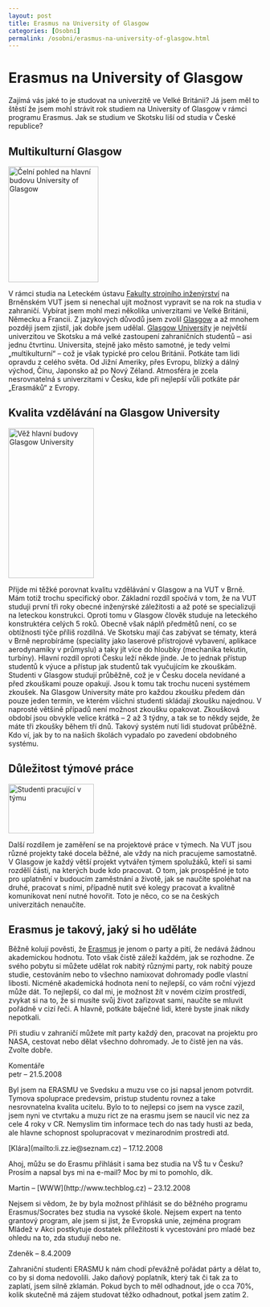 ```yaml
---
layout: post
title: Erasmus na University of Glasgow
categories: [Osobní]
permalink: /osobni/erasmus-na-university-of-glasgow.html
---
```

# Erasmus na University of Glasgow

Zajímá vás jaké to je studovat na univerzitě ve Velké Británii? Já jsem měl to štěstí že jsem mohl strávit rok studiem na University of Glasgow v rámci programu Erasmus. Jak se studium ve Skotsku liší od studia v České republice?

## Multikulturní Glasgow

<div class="obry" style="width:196px"><div class="leftbox"><img alt="Čelní pohled na hlavní budovu University of Glasgow" height="230" src="http://www.techblog.cz/images/glasgow-university-front.jpg" width="179"/></div></div> 

V rámci studia na Leteckém ústavu [Fakulty strojního inženýrství](http://www.fme.vutbr.cz/) na Brněnském VUT jsem si nenechal ujít možnost vypravit se na rok na studia v zahraničí. Vybírat jsem mohl mezi několika univerzitami ve Velké Británii, Německu a Francii. Z jazykových důvodů jsem zvolil [Glasgow](http://www.glasgow.gov.uk/) a až mnohem později jsem zjistil, jak dobře jsem udělal. [Glasgow University](http://www.gla.ac.uk/) je největší univerzitou ve Skotsku a má velké zastoupení zahraničních studentů – asi jednu čtvrtinu. Universita, stejně jako město samotné, je tedy velmi „multikulturní“ – což je však typické pro celou Británii. Potkáte tam lidi opravdu z celého světa. Od Jižní Ameriky, přes Evropu, blízký a dálný východ, Čínu, Japonsko až po Nový Zéland. Atmosféra je zcela nesrovnatelná s univerzitami v Česku, kde při nejlepší vůli potkáte pár „Erasmáků“ z Evropy.

## Kvalita vzdělávání na Glasgow University

<div class="obry" style="width:187px"><div class="leftbox"><img alt="Věž hlavní budovy Glasgow University" height="298" src="http://www.techblog.cz/images/glasgow-university-tower-fr.jpg" width="170"/></div></div> 

Přijde mi těžké porovnat kvalitu vzdělávání v Glasgow a na VUT v Brně. Mám totiž trochu specifický obor. Základní rozdíl spočívá v tom, že na VUT studuji první tři roky obecné inženýrské záležitosti a až poté se specializuji na leteckou konstrukci. Oproti tomu v Glasgow člověk studuje na leteckého konstruktéra celých 5 roků. Obecně však náplň předmětů není, co se obtížnosti týče příliš rozdílná. Ve Skotsku mají čas zabývat se tématy, která v Brně neprobíráme (speciality jako laserové přístrojové vybavení, aplikace aerodynamiky v průmyslu) a taky jít více do hloubky (mechanika tekutin, turbíny). Hlavní rozdíl oproti Česku leží někde jinde. Je to jednak přístup studentů k výuce a přístup jak studentů tak vyučujícím ke zkouškám. Studenti v Glasgow studují průběžně, což je v Česku docela nevídané a před zkouškami pouze opakují. Jsou k tomu tak trochu nuceni systémem zkoušek. Na Glasgow University máte pro každou zkoušku předem dán pouze jeden termín, ve kterém všichni studenti skládají zkoušku najednou. V naprosté většině případů není možnost zkoušku opakovat. Zkoušková období jsou obvykle velice krátká – 2 až 3 týdny, a tak se to někdy sejde, že máte tři zkoušky během tří dnů. Takový systém nutí lidi studovat průběžně. Kdo ví, jak by to na našich školách vypadalo po zavedení obdobného systému.

## Důležitost týmové práce

<div class="obry" style="width:187px"><div class="leftbox"><img alt="Studenti pracující v týmu" height="98" src="http://www.techblog.cz/images/people-teamworking.jpg" width="170"/></div></div> 

Další rozdílem je zaměření se na projektové práce v týmech. Na VUT jsou různé projekty také docela běžné, ale vždy na nich pracujeme samostatně. V Glasgow je každý větší projekt vytvářen týmem spolužáků, kteří si sami rozdělí části, na kterých bude kdo pracovat. O tom, jak prospěšné je toto pro uplatnění v budoucím zaměstnání a životě, jak se naučíte spoléhat na druhé, pracovat s nimi, případně nutit své kolegy pracovat a kvalitně komunikovat není nutné hovořit. Toto je něco, co se na českých univerzitách nenaučíte.

## Erasmus je takový, jaký si ho uděláte

Běžně kolují pověsti, že [Erasmus](http://ec.europa.eu/education/index_en.html) je jenom o party a pití, že nedává žádnou akademickou hodnotu. Toto však čistě záleží každém, jak se rozhodne. Ze svého pobytu si můžete udělat rok nabitý různými party, rok nabitý pouze studie, cestováním nebo to všechno namixovat dohromady podle vlastní libosti. Nicméně akademická hodnota není to nejlepší, co vám roční výjezd může dát. To nejlepší, co dal mi, je možnost žít v novém cizím prostředí, zvykat si na to, že si musíte svůj život zařizovat sami, naučíte se mluvit pořádně v cizí řeči. A hlavně, potkáte báječné lidi, které byste jinak nikdy nepotkali.

Při studiu v zahraničí můžete mít party každý den, pracovat na projektu pro NASA, cestovat nebo dělat všechno dohromady. Je to čistě jen na vás. Zvolte dobře.


<section id='comments-section'>
<div class='commentsheader'>Komentáře</div>        
<div class='comment-item-header' markdown=1>
petr  &ndash; 21.5.2008
</div>

Byl jsem na ERASMU ve Svedsku a muzu vse co jsi napsal jenom potvrdit. Tymova spoluprace predevsim, pristup studentu rovnez a take nesrovnatelna kvalita ucitelu. Bylo to to nejlepsi co jsem na vysce zazil, jsem nyni ve ctvrtaku a muzu rict ze na erasmu jsem se naucil vic nez za cele 4 roky v CR. Nemyslim tim informace tech do nas tady husti az beda, ale hlavne schopnost spolupracovat v mezinarodnim prostredi atd.

<div class='comment-item-header' markdown=1>
[Klára](mailto:li.zz.ie@seznam.cz)  &ndash; 17.12.2008
</div>

Ahoj, můžu se do Erasmu přihlásit i sama bez studia na VŠ tu v Česku? Prosím a napsal bys mi na e-mail? Moc by mi to pomohlo, dík.

<div class='comment-item-header' markdown=1>
Martin &ndash; [WWW](http://www.techblog.cz) &ndash; 23.12.2008
</div>

Nejsem si vědom, že by byla možnost přihlásit se do běžného programu Erasmus/Socrates bez studia na vysoké škole. Nejsem expert na tento grantový program, ale jsem si jist, že Evropská unie, zejména program Mládež v Akci postkytuje dostatek příležitostí k vycestování pro mladé bez ohledu na to, zda studují nebo ne.

<div class='comment-item-header' markdown=1>
Zdeněk  &ndash; 8.4.2009
</div>

Zahraniční studenti ERASMU k nám chodí převážně pořádat párty a dělat to, co by si doma nedovolili. Jako daňový poplatník, který tak či tak za to zaplatí, jsem silně zklamán. Pokud bych to měl odhadnout, jde o cca 70%, kolik skutečně má zájem studovat těžko odhadnout, potkal jsem zatím 2.

</section>
